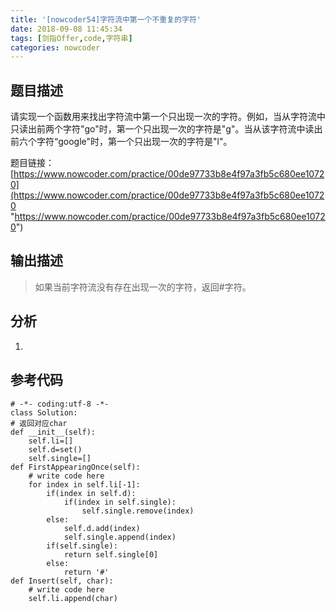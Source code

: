 ```yaml
---
title: '[nowcoder54]字符流中第一个不重复的字符'
date: 2018-09-08 11:45:34
tags: [剑指Offer,code,字符串]
categories: nowcoder
---
```


## 题目描述

请实现一个函数用来找出字符流中第一个只出现一次的字符。例如，当从字符流中只读出前两个字符"go"时，第一个只出现一次的字符是"g"。当从该字符流中读出前六个字符“google"时，第一个只出现一次的字符是"l"。

题目链接： [https://www.nowcoder.com/practice/00de97733b8e4f97a3fb5c680ee10720](https://www.nowcoder.com/practice/00de97733b8e4f97a3fb5c680ee10720 "https://www.nowcoder.com/practice/00de97733b8e4f97a3fb5c680ee10720")

<!-- more -->

## 输出描述

> 如果当前字符流没有存在出现一次的字符，返回#字符。

## 分析

1. 


## 参考代码

	# -*- coding:utf-8 -*-
	class Solution:
    # 返回对应char
    def __init__(self):
        self.li=[]
        self.d=set()
        self.single=[]
    def FirstAppearingOnce(self):
        # write code here
        for index in self.li[-1]:
            if(index in self.d):
                if(index in self.single):
                    self.single.remove(index)
            else:
                self.d.add(index)
                self.single.append(index)
            if(self.single):
                return self.single[0]
            else:
                return '#'
    def Insert(self, char):
        # write code here
        self.li.append(char)